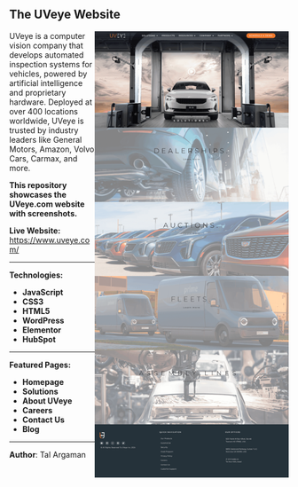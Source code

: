 ## The UVeye Website

<img align="right" src="/1-homepage.png" alt="uveye-website" width="350">

UVeye is a computer vision company that develops automated inspection systems for vehicles, powered by artificial intelligence and proprietary hardware. Deployed at over 400 locations worldwide, UVeye is trusted by industry leaders like General Motors, Amazon, Volvo Cars, Carmax, and more.

**This repository showcases the UVeye.com website with screenshots.**

**Live Website:** 
<br>https://www.uveye.com/

---

**Technologies:**

- **JavaScript**
- **CSS3**
- **HTML5**
- **WordPress**
- **Elementor**
- **HubSpot**

---

**Featured Pages:**

- **Homepage**
- **Solutions**
- **About UVeye**
- **Careers**
- **Contact Us**
- **Blog**

---

**Author**: Tal Argaman


